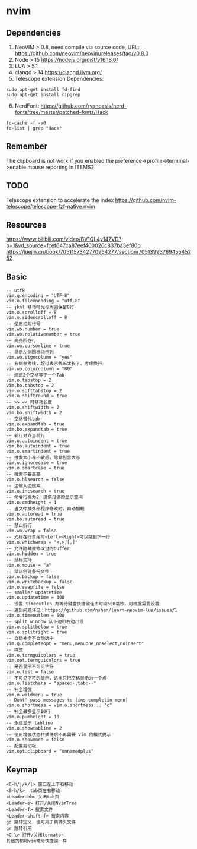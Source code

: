 # nvim

## Dependencies
1. NeoVIM > 0.8, need compile via source code, URL: https://github.com/neovim/neovim/releases/tag/v0.8.0
1. Node > 15  https://nodejs.org/dist/v16.18.0/
1. LUA > 5.1
1. clangd > 14 https://clangd.llvm.org/
1. Telescope extension Dependencies: 
```
sudo apt-get install fd-find
sudo apt-get install ripgrep
```
6. NerdFont: https://github.com/ryanoasis/nerd-fonts/tree/master/patched-fonts/Hack
```
fc-cache -f -v0
fc-list | grep "Hack"
```

## Remember
The clipboard is not work if you enabled the preference->profile->terminal->enable mouse reporting in ITEMS2

## TODO
Telescope extension to accelerate the index https://github.com/nvim-telescope/telescope-fzf-native.nvim

## Resources
https://www.bilibili.com/video/BV1QL4y147VD?p=1&vd_source=fcef647ca87eef400020c837ba3ef80b
https://juejin.cn/book/7051157342770954277/section/7051399376945545252


## Basic 
```
-- utf8
vim.g.encoding = "UTF-8"
vim.o.fileencoding = "utf-8"
-- jkhl 移动时光标周围保留8行
vim.o.scrolloff = 8
vim.o.sidescrolloff = 8
-- 使用相对行号
vim.wo.number = true
vim.wo.relativenumber = true
-- 高亮所在行
vim.wo.cursorline = true
-- 显示左侧图标指示列
vim.wo.signcolumn = "yes"
-- 右侧参考线，超过表示代码太长了，考虑换行
vim.wo.colorcolumn = "80"
-- 缩进2个空格等于一个Tab
vim.o.tabstop = 2
vim.bo.tabstop = 2
vim.o.softtabstop = 2
vim.o.shiftround = true
-- >> << 时移动长度
vim.o.shiftwidth = 2
vim.bo.shiftwidth = 2
-- 空格替代tab
vim.o.expandtab = true
vim.bo.expandtab = true
-- 新行对齐当前行
vim.o.autoindent = true
vim.bo.autoindent = true
vim.o.smartindent = true
-- 搜索大小写不敏感，除非包含大写
vim.o.ignorecase = true
vim.o.smartcase = true
-- 搜索不要高亮
vim.o.hlsearch = false
-- 边输入边搜索
vim.o.incsearch = true
-- 命令行高为2，提供足够的显示空间
vim.o.cmdheight = 1
-- 当文件被外部程序修改时，自动加载
vim.o.autoread = true
vim.bo.autoread = true
-- 禁止折行
vim.wo.wrap = false
-- 光标在行首尾时<Left><Right>可以跳到下一行
vim.o.whichwrap = "<,>,[,]"
-- 允许隐藏被修改过的buffer
vim.o.hidden = true
-- 鼠标支持
vim.o.mouse = "a"
-- 禁止创建备份文件
vim.o.backup = false
vim.o.writebackup = false
vim.o.swapfile = false
-- smaller updatetime
vim.o.updatetime = 300
-- 设置 timeoutlen 为等待键盘快捷键连击时间500毫秒，可根据需要设置
-- 遇到问题详见：https://github.com/nshen/learn-neovim-lua/issues/1
vim.o.timeoutlen = 500
-- split window 从下边和右边出现
vim.o.splitbelow = true
vim.o.splitright = true
-- 自动补全不自动选中
vim.g.completeopt = "menu,menuone,noselect,noinsert"
-- 样式
vim.o.termguicolors = true
vim.opt.termguicolors = true
-- 是否显示不可见字符
vim.o.list = false
-- 不可见字符的显示，这里只把空格显示为一个点
vim.o.listchars = "space:·,tab:··"
-- 补全增强
vim.o.wildmenu = true
-- Dont' pass messages to |ins-completin menu|
vim.o.shortmess = vim.o.shortmess .. "c"
-- 补全最多显示10行
vim.o.pumheight = 10
-- 永远显示 tabline
vim.o.showtabline = 2
-- 使用增强状态栏插件后不再需要 vim 的模式提示
vim.o.showmode = false
-- 配置剪切板
vim.opt.clipboard = "unnamedplus"
```

## Keymap
```
<C-h/j/k/l> 窗口左上下右移动
<S-h/k>  tab页左右移动
<Leader-bb> 关闭tab页
<Leader-e> 打开/关闭NvimTree
<Leader-f> 搜索文件
<Leader-shift-f> 搜索内容
gd 跳转定义，也可用于跳转头文件
gr 跳转引用
<C-\> 打开/关闭termator
其他的都和vim常用快捷键一样
```
